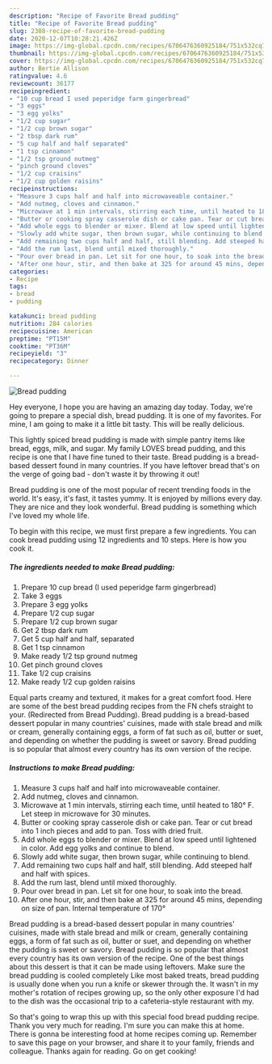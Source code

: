 ```yaml
---
description: "Recipe of Favorite Bread pudding"
title: "Recipe of Favorite Bread pudding"
slug: 2308-recipe-of-favorite-bread-pudding
date: 2020-12-07T10:28:21.426Z
image: https://img-global.cpcdn.com/recipes/6706476360925184/751x532cq70/bread-pudding-recipe-main-photo.jpg
thumbnail: https://img-global.cpcdn.com/recipes/6706476360925184/751x532cq70/bread-pudding-recipe-main-photo.jpg
cover: https://img-global.cpcdn.com/recipes/6706476360925184/751x532cq70/bread-pudding-recipe-main-photo.jpg
author: Bertie Allison
ratingvalue: 4.6
reviewcount: 36177
recipeingredient:
- "10 cup bread I used peperidge farm gingerbread"
- "3 eggs"
- "3 egg yolks"
- "1/2 cup sugar"
- "1/2 cup brown sugar"
- "2 tbsp dark rum"
- "5 cup half and half separated"
- "1 tsp cinnamon"
- "1/2 tsp ground nutmeg"
- "pinch ground cloves"
- "1/2 cup craisins"
- "1/2 cup golden raisins"
recipeinstructions:
- "Measure 3 cups half and half into microwaveable container."
- "Add nutmeg, cloves and cinnamon."
- "Microwave at 1 min intervals, stirring each time, until heated to 180° F. Let steep in microwave for 30 minutes."
- "Butter or cooking spray casserole dish or cake pan. Tear or cut bread into 1 inch pieces and add to pan. Toss with dried fruit."
- "Add whole eggs to blender or mixer. Blend at low speed until lightened in color. Add egg yolks and continue to blend."
- "Slowly add white sugar, then brown sugar, while continuing to blend."
- "Add remaining two cups half and half, still blending. Add steeped half and half with spices."
- "Add the rum last, blend until mixed thoroughly."
- "Pour over bread in pan. Let sit for one hour, to soak into the bread."
- "After one hour, stir, and then bake at 325 for around 45 mins, depending on size of pan. Internal temperature of 170°"
categories:
- Recipe
tags:
- bread
- pudding

katakunci: bread pudding 
nutrition: 284 calories
recipecuisine: American
preptime: "PT15M"
cooktime: "PT36M"
recipeyield: "3"
recipecategory: Dinner

---
```



![Bread pudding](https://img-global.cpcdn.com/recipes/6706476360925184/751x532cq70/bread-pudding-recipe-main-photo.jpg)

Hey everyone, I hope you are having an amazing day today. Today, we're going to prepare a special dish, bread pudding. It is one of my favorites. For mine, I am going to make it a little bit tasty. This will be really delicious.

This lightly spiced bread pudding is made with simple pantry items like bread, eggs, milk, and sugar. My family LOVES bread pudding, and this recipe is one that I have fine tuned to their taste. Bread pudding is a bread-based dessert found in many countries. If you have leftover bread that&#39;s on the verge of going bad - don&#39;t waste it by throwing it out!

Bread pudding is one of the most popular of recent trending foods in the world. It's easy, it's fast, it tastes yummy. It is enjoyed by millions every day. They are nice and they look wonderful. Bread pudding is something which I've loved my whole life.


To begin with this recipe, we must first prepare a few ingredients. You can cook bread pudding using 12 ingredients and 10 steps. Here is how you cook it.

<!--inarticleads1-->

##### The ingredients needed to make Bread pudding:

1. Prepare 10 cup bread (I used peperidge farm gingerbread)
1. Take 3 eggs
1. Prepare 3 egg yolks
1. Prepare 1/2 cup sugar
1. Prepare 1/2 cup brown sugar
1. Get 2 tbsp dark rum
1. Get 5 cup half and half, separated
1. Get 1 tsp cinnamon
1. Make ready 1/2 tsp ground nutmeg
1. Get pinch ground cloves
1. Take 1/2 cup craisins
1. Make ready 1/2 cup golden raisins


Equal parts creamy and textured, it makes for a great comfort food. Here are some of the best bread pudding recipes from the FN chefs straight to your. (Redirected from Bread Pudding). Bread pudding is a bread-based dessert popular in many countries&#39; cuisines, made with stale bread and milk or cream, generally containing eggs, a form of fat such as oil, butter or suet, and depending on whether the pudding is sweet or savory. Bread pudding is so popular that almost every country has its own version of the recipe. 

<!--inarticleads2-->

##### Instructions to make Bread pudding:

1. Measure 3 cups half and half into microwaveable container.
1. Add nutmeg, cloves and cinnamon.
1. Microwave at 1 min intervals, stirring each time, until heated to 180° F. Let steep in microwave for 30 minutes.
1. Butter or cooking spray casserole dish or cake pan. Tear or cut bread into 1 inch pieces and add to pan. Toss with dried fruit.
1. Add whole eggs to blender or mixer. Blend at low speed until lightened in color. Add egg yolks and continue to blend.
1. Slowly add white sugar, then brown sugar, while continuing to blend.
1. Add remaining two cups half and half, still blending. Add steeped half and half with spices.
1. Add the rum last, blend until mixed thoroughly.
1. Pour over bread in pan. Let sit for one hour, to soak into the bread.
1. After one hour, stir, and then bake at 325 for around 45 mins, depending on size of pan. Internal temperature of 170°


Bread pudding is a bread-based dessert popular in many countries&#39; cuisines, made with stale bread and milk or cream, generally containing eggs, a form of fat such as oil, butter or suet, and depending on whether the pudding is sweet or savory. Bread pudding is so popular that almost every country has its own version of the recipe. One of the best things about this dessert is that it can be made using leftovers. Make sure the bread pudding is cooled completely Like most baked treats, bread pudding is usually done when you run a knife or skewer through the. It wasn&#39;t in my mother&#39;s rotation of recipes growing up, so the only other exposure I&#39;d had to the dish was the occasional trip to a cafeteria-style restaurant with my. 

So that's going to wrap this up with this special food bread pudding recipe. Thank you very much for reading. I'm sure you can make this at home. There is gonna be interesting food at home recipes coming up. Remember to save this page on your browser, and share it to your family, friends and colleague. Thanks again for reading. Go on get cooking!
